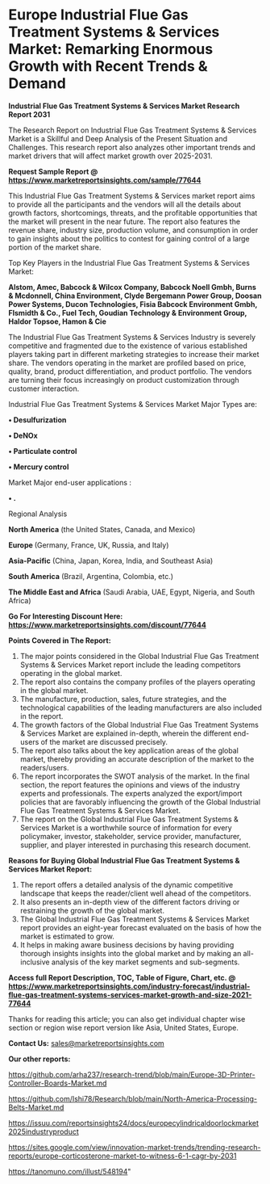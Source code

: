 # Europe Industrial Flue Gas Treatment Systems & Services Market: Remarking Enormous Growth with Recent Trends & Demand

<strong>Industrial Flue Gas Treatment Systems & Services Market Research Report 2031</strong>

The Research Report on Industrial Flue Gas Treatment Systems & Services Market is a Skillful and Deep Analysis of the Present Situation and Challenges. This research report also analyzes other important trends and market drivers that will affect market growth over 2025-2031.

<strong>Request Sample Report @ <a href=https://www.marketreportsinsights.com/sample/77644>https://www.marketreportsinsights.com/sample/77644</a></strong>

This Industrial Flue Gas Treatment Systems & Services market report aims to provide all the participants and the vendors will all the details about growth factors, shortcomings, threats, and the profitable opportunities that the market will present in the near future. The report also features the revenue share, industry size, production volume, and consumption in order to gain insights about the politics to contest for gaining control of a large portion of the market share.

Top Key Players in the Industrial Flue Gas Treatment Systems & Services Market:

<strong>Alstom, Amec, Babcock & Wilcox Company, Babcock Noell Gmbh, Burns & Mcdonnell, China Environment, Clyde Bergemann Power Group, Doosan Power Systems, Ducon Technologies, Fisia Babcock Environment Gmbh, Flsmidth & Co., Fuel Tech, Goudian Technology & Environment Group, Haldor Topsoe, Hamon & Cie</strong>

The Industrial Flue Gas Treatment Systems & Services Industry is severely competitive and fragmented due to the existence of various established players taking part in different marketing strategies to increase their market share. The vendors operating in the market are profiled based on price, quality, brand, product differentiation, and product portfolio. The vendors are turning their focus increasingly on product customization through customer interaction.

Industrial Flue Gas Treatment Systems & Services Market Major Types are:

<strong>• Desulfurization

• DeNOx

• Particulate control

• Mercury control</strong>

Market Major end-user applications :

<strong>• .</strong>

Regional Analysis

</u><strong><b>North America</b></strong> (the United States, Canada, and Mexico)

<strong><b>Europe </b></strong>(Germany, France, UK, Russia, and Italy)

<strong><b>Asia-Pacific</b></strong> (China, Japan, Korea, India, and Southeast Asia)

<strong><b>South America</b></strong> (Brazil, Argentina, Colombia, etc.)

<strong><b>The Middle East and Africa</b></strong> (Saudi Arabia, UAE, Egypt, Nigeria, and South Africa)

<strong>Go For Interesting Discount Here: <a href=https://www.marketreportsinsights.com/discount/77644>https://www.marketreportsinsights.com/discount/77644</a></strong>

<strong>Points Covered in The Report:</strong>
<ol>
  <li>The major points considered in the Global Industrial Flue Gas Treatment Systems & Services Market report include the leading competitors operating in the global market.</li>
  <li>The report also contains the company profiles of the players operating in the global market.</li>
  <li>The manufacture, production, sales, future strategies, and the technological capabilities of the leading manufacturers are also included in the report.</li>
  <li>The growth factors of the Global Industrial Flue Gas Treatment Systems & Services Market are explained in-depth, wherein the different end-users of the market are discussed precisely.</li>
  <li>The report also talks about the key application areas of the global market, thereby providing an accurate description of the market to the readers/users.</li>
  <li>The report incorporates the SWOT analysis of the market. In the final section, the report features the opinions and views of the industry experts and professionals. The experts analyzed the export/import policies that are favorably influencing the growth of the Global Industrial Flue Gas Treatment Systems & Services Market.</li>
  <li>The report on the Global Industrial Flue Gas Treatment Systems & Services Market is a worthwhile source of information for every policymaker, investor, stakeholder, service provider, manufacturer, supplier, and player interested in purchasing this research document.</li>
</ol>
<strong>Reasons for Buying Global Industrial Flue Gas Treatment Systems & Services Market Report:</strong>

<ol>
  <li>The report offers a detailed analysis of the dynamic competitive landscape that keeps the reader/client well ahead of the competitors.</li>
  <li>It also presents an in-depth view of the different factors driving or restraining the growth of the global market.</li>
  <li>The Global Industrial Flue Gas Treatment Systems & Services Market report provides an eight-year forecast evaluated on the basis of how the market is estimated to grow.</li>
  <li>It helps in making aware business decisions by having providing thorough insights insights into the global market and by making an all-inclusive analysis of the key market segments and sub-segments.</li>
</ol>
<strong>Access full Report Description, TOC, Table of Figure, Chart, etc. @ <a href=https://www.marketreportsinsights.com/industry-forecast/industrial-flue-gas-treatment-systems-services-market-growth-and-size-2021-77644>https://www.marketreportsinsights.com/industry-forecast/industrial-flue-gas-treatment-systems-services-market-growth-and-size-2021-77644</a></strong>


Thanks for reading this article; you can also get individual chapter wise section or region wise report version like Asia, United States, Europe.

<strong>Contact Us:</strong>
sales@marketreportsinsights.com

<strong>Our other reports:</strong>

<a href=https://github.com/arha237/research-trend/blob/main/Europe-3D-Printer-Controller-Boards-Market.md>https://github.com/arha237/research-trend/blob/main/Europe-3D-Printer-Controller-Boards-Market.md</a>

<a href=https://github.com/Ishi78/Research/blob/main/North-America-Processing-Belts-Market.md>https://github.com/Ishi78/Research/blob/main/North-America-Processing-Belts-Market.md</a>

<a href=https://issuu.com/reportsinsights24/docs/europecylindricaldoorlockmarket2025industryproduct>https://issuu.com/reportsinsights24/docs/europecylindricaldoorlockmarket2025industryproduct</a>

<a href=https://sites.google.com/view/innovation-market-trends/trending-research-reports/europe-corticosterone-market-to-witness-6-1-cagr-by-2031>https://sites.google.com/view/innovation-market-trends/trending-research-reports/europe-corticosterone-market-to-witness-6-1-cagr-by-2031</a>

<a href=https://tanomuno.com/illust/548194>https://tanomuno.com/illust/548194</a>"
